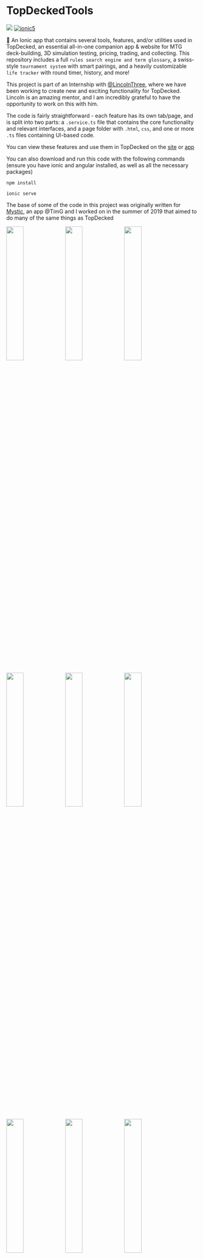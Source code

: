 # TopDeckedTools

  <a href="https://github.com/GoldinGuy/TopDeckedTools/graphs/contributors" alt="Contributors">
        <img src="https://img.shields.io/github/contributors/GoldinGuy/TopDeckedTools" /></a>
 <a href="https://img.shields.io/badge/Built%20With-Ionic%205-blue">
        <img src="https://img.shields.io/badge/Built%20With-Ionic%205-blue" alt="ionic5"></a>

:wrench: An Ionic app that contains several tools, features, and/or utilities used in TopDecked, an essential all-in-one companion app & website for MTG deck-building, 3D simulation testing, pricing, trading, and collecting.
This repository includes a full `rules search engine and term glossary`, a swiss-style `tournament system` with smart pairings, and a heavily customizable `life tracker` with round timer, history, and more!

This project is part of an Internship with [@LincolnThree](https://github.com/lincolnthree), where we have been working to create new and exciting functionality for TopDecked.
Lincoln is an amazing mentor, and I am incredibly grateful to have the opportunity to work on this with him.

The code is fairly straightforward - each feature has its own tab/page, and is split into two parts: a `.service.ts` file that contains the core functionality and relevant interfaces, and a page folder with `.html`, `css`, and one or more `.ts` files containing UI-based code.

You can view these features and use them in TopDecked on the [site](https://www.topdecked.com/) or [app](https://app.topdecked.me/)

You can also download and run this code with the following commands
(ensure you have ionic and angular installed, as well as all the necessary packages)

```
npm install
```

```
ionic serve
```

The base of some of the code in this project was originally written for [Mystic](https://play.google.com/store/apps/details?id=com.goldin.mystic&hl=en_US), an app @TimG and I worked on in the summer of 2019 that aimed to do many of the same things as TopDecked

<img src="https://user-images.githubusercontent.com/47064842/90569951-cc6b4d80-e17c-11ea-99c8-47c051fe1c22.png" width="30%"></img> <img src="https://user-images.githubusercontent.com/47064842/90569952-cc6b4d80-e17c-11ea-86b2-99a13346b845.png" width="30%"></img> <img src="https://user-images.githubusercontent.com/47064842/90569949-cbd2b700-e17c-11ea-901f-471772ef0ad9.png" width="30%"></img> <img src="https://user-images.githubusercontent.com/47064842/90569957-cd03e400-e17c-11ea-9da2-502b35445011.png" width="30%"></img> <img src="https://user-images.githubusercontent.com/47064842/90569956-cd03e400-e17c-11ea-84ca-2b6301921237.png" width="30%"></img> <img src="https://user-images.githubusercontent.com/47064842/90569945-cbd2b700-e17c-11ea-953c-b658ed8e76e2.png" width="30%"></img> <img src="https://user-images.githubusercontent.com/47064842/90569944-cb3a2080-e17c-11ea-9777-a2be5f20a2c7.png" width="30%"></img> <img src="https://user-images.githubusercontent.com/47064842/90569948-cbd2b700-e17c-11ea-96df-64d46bcf1cbc.png" width="30%"></img> <img src="https://user-images.githubusercontent.com/47064842/90569953-cc6b4d80-e17c-11ea-8ed1-5d30fc5bddaf.png" width="30%"></img>

![counter](https://user-images.githubusercontent.com/47064842/90569958-cd03e400-e17c-11ea-951d-6d445ebb7aff.png)
